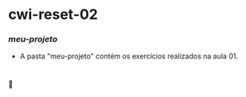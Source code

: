 # **cwi-reset-02**

### *meu-projeto*
- A pasta "meu-projeto" contém os exercícios realizados na aula 01.
#
#
#
#
🚀
